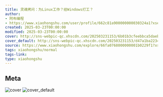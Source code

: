 ```yaml
---
title: 灵魂拷问：为Linux工作？给Windows打工？
author:
- 阿布编程
- https://www.xiaohongshu.com/user/profile/662c81a900000000030324a1?xsec_token=undefined
created: 2025-03-23T00:00:00
modified: 2025-03-23T00:00:00
cover: http://sns-webpic-qc.xhscdn.com/202503231153/6b01b3cfeebbca5daebbf1fa78464284/spectrum/1040g34o318bri6dv0o0g5phcg6kgu951kk6tgq8!nc_n_webp_prv_1
cover_default: http://sns-webpic-qc.xhscdn.com/202503231153/d47a1ba2234c858cdc2e3d30999538ab/spectrum/1040g34o318bri6dv0o0g5phcg6kgu951kk6tgq8!nc_n_webp_mw_1
source: https://www.xiaohongshu.com/explore/66fa0768000000001b0229f1?xsec_token=ABJc5IPaJDUB3iRthLsS4721oahPuIjN9S_6XKrMze_mY=
tags: xiaohongshu/normal
tags-link:
type: xiaohongshu
---
```


## Meta

![cover](http://sns-webpic-qc.xhscdn.com/202503231153/6b01b3cfeebbca5daebbf1fa78464284/spectrum/1040g34o318bri6dv0o0g5phcg6kgu951kk6tgq8!nc_n_webp_prv_1)
![cover_default](http://sns-webpic-qc.xhscdn.com/202503231153/d47a1ba2234c858cdc2e3d30999538ab/spectrum/1040g34o318bri6dv0o0g5phcg6kgu951kk6tgq8!nc_n_webp_mw_1)
